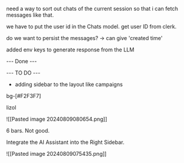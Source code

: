 
need a way to sort out chats of the current session so that i can fetch messages like that.

we have to put the user id in the Chats model. get user ID from clerk.


do we want to persist the messages? -> can give 'created time'

added env keys to generate response from the LLM

--- Done ---


--- TO DO ---

- adding sidebar to the layout like campaigns


bg-[#F2F3F7]



lizol



![[Pasted image 20240809080654.png]]

6 bars. Not good.

Integrate the AI Assistant into the Right Sidebar.


![[Pasted image 20240809075435.png]]



